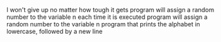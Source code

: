 I won't give up no matter how tough it gets
program will assign a random number to the variable n each time it is executed
program will assign a random number to the variable n
program that prints the alphabet in lowercase, followed by a new line
